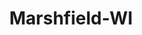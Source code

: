 ---
title: Marshfield-WI
slug: marshfield-wi
f_state:
- cms/state/wisconsin.md
f_locations:
- cms/payday-loan/check-go-10026.md
- cms/payday-loan/check-advance-10332.md
- cms/payday-loan/check-advance-10342.md
- cms/payday-loan/check-into-cash-12629.md
- cms/payday-loan/check-into-cash-wisconsin-llc-13721.md
- cms/payday-loan/payday-usa-24123.md
- cms/payday-loan/speedy-loan-26824.md
updated-on: '2024-05-30T13:41:28.615Z'
created-on: '2024-05-30T13:41:28.615Z'
published-on: '2024-05-30T13:54:32.469Z'
f_city: Marshfield
layout: '[city].html'
tags: city
---